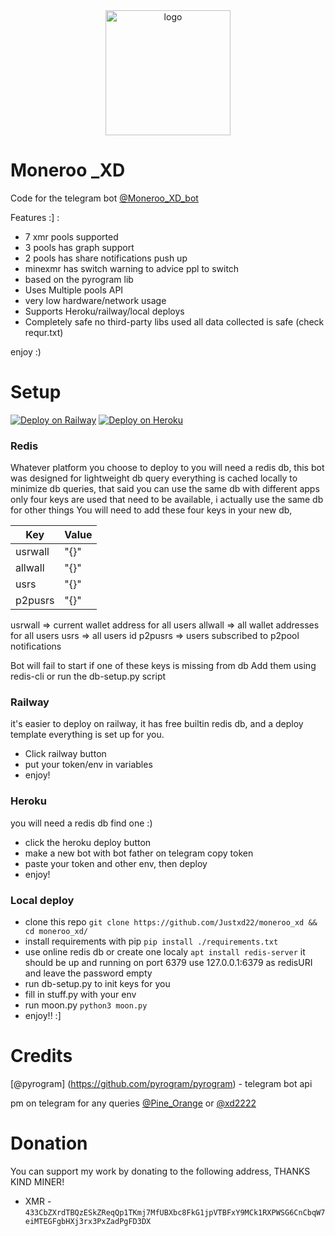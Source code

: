 <div align="center">
<img src="https://telegra.ph/file/61b92100e63e4bc6efd6e.jpg" width="200" height="200"  alt="logo" />
</div>

# Moneroo _XD


Code for the telegram bot [@Moneroo_XD_bot](https://t.me/Moneroo_XD_bot)

Features :] :
- 7 xmr pools supported
- 3 pools has graph support
- 2 pools has share notifications push up
- minexmr has switch warning to advice ppl to switch
- based on the pyrogram lib
- Uses Multiple pools API
- very low hardware/network usage
- Supports Heroku/railway/local deploys
- Completely safe no third-party libs used
  all data collected is safe (check requr.txt) 

enjoy :)

# Setup
[![Deploy on Railway](https://railway.app/button.svg)](https://railway.app/new/template/JecTVw?referralCode=4_MSke)
[![Deploy on Heroku](https://www.herokucdn.com/deploy/button.svg)](https://heroku.com/deploy?template=https://github.com/Justxd22/Moneroo_XD)
### Redis
Whatever platform you choose to deploy to you will need a redis db,
this bot was designed for lightweight db query everything is cached locally to minimize db queries,
that said you can use the same db with different apps only four keys are used that need to be available, i actually use the same db for other things
You will need to add these four keys in your new db,

Key     | Value
--------|-----
usrwall | "{}" 
allwall | "{}" 
usrs    | "{}"
p2pusrs | "{}" 

usrwall  => current wallet address for all users
allwall  => all wallet addresses for all users 
usrs     => all users id
p2pusrs  => users subscribed to p2pool notifications

Bot will fail to start if one of these keys is missing from db
Add them using redis-cli or run the db-setup.py script

### Railway
it's easier to deploy on railway, it has free builtin redis db, 
and a deploy template everything is set up for you.
  - Click railway button
  - put your token/env in variables
  - enjoy!

### Heroku
you will need a redis db find one :)
  - click the heroku deploy button
  - make a new bot with bot father on telegram copy token
  - paste your token and other env, then deploy
  - enjoy!

### Local deploy
  - clone this repo
    `git clone https://github.com/Justxd22/moneroo_xd && cd moneroo_xd/`
  - install requirements with pip
    `pip install ./requirements.txt`
  - use online redis db or create one localy
    `apt install redis-server`
    it should be up and running on port 6379
    use 127.0.0.1:6379 as redisURI
    and leave the password empty
  - run db-setup.py to init keys for you
  - fill in stuff.py with your env
  - run moon.py
    `python3 moon.py`
  - enjoy!! :]

# Credits

[@pyrogram] (https://github.com/pyrogram/pyrogram) - telegram bot api

pm on telegram for any queries [@Pine_Orange](t.me/Pine_Orange) or [@xd2222](t.me/xd2222)

# Donation
You can support my work by donating to the following address,
THANKS KIND MINER!
  - XMR - `433CbZXrdTBQzESkZReqQp1TKmj7MfUBXbc8FkG1jpVTBFxY9MCk1RXPWSG6CnCbqW7eiMTEGFgbHXj3rx3PxZadPgFD3DX`
